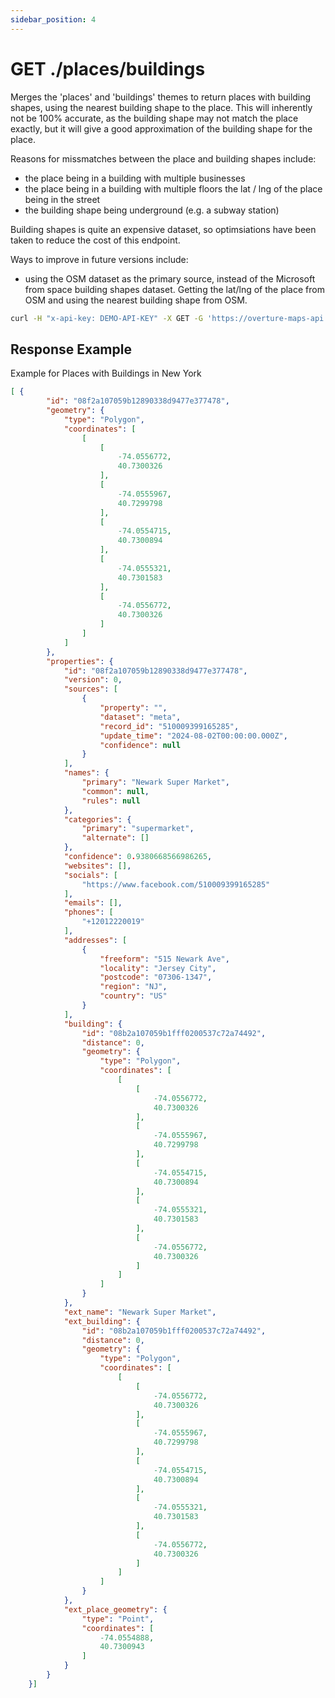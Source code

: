 ```yaml
---
sidebar_position: 4
---
```


# GET ./places/buildings

Merges the 'places' and 'buildings' themes to return places with building shapes, using the nearest building shape to the place. This will inherently not be 100% accurate, as the building shape may not match the place exactly, but it will give a good approximation of the building shape for the place.

Reasons for missmatches between the place and building shapes include:

- the place being in a building with multiple businesses
- the place being in a building with multiple floors
the lat / lng of the place being in the street
- the building shape being underground (e.g. a subway station)

Building shapes is quite an expensive dataset, so optimsiations have been taken to reduce the cost of this endpoint.

Ways to improve in future versions include:

- using the OSM dataset as the primary source, instead of the Microsoft from space building shapes dataset. Getting the lat/lng of the place from OSM and using the nearest building shape from OSM.

```bash
curl -H "x-api-key: DEMO-API-KEY" -X GET -G 'https://overture-maps-api.thatapicompany.com/places/buildings?lat=40.7128&lng=-74.006&radius=1000&categories=cafe'
```

## Response Example

Example for Places with Buildings in New York

```JSON
[ {
        "id": "08f2a107059b12890338d9477e377478",
        "geometry": {
            "type": "Polygon",
            "coordinates": [
                [
                    [
                        -74.0556772,
                        40.7300326
                    ],
                    [
                        -74.0555967,
                        40.7299798
                    ],
                    [
                        -74.0554715,
                        40.7300894
                    ],
                    [
                        -74.0555321,
                        40.7301583
                    ],
                    [
                        -74.0556772,
                        40.7300326
                    ]
                ]
            ]
        },
        "properties": {
            "id": "08f2a107059b12890338d9477e377478",
            "version": 0,
            "sources": [
                {
                    "property": "",
                    "dataset": "meta",
                    "record_id": "510009399165285",
                    "update_time": "2024-08-02T00:00:00.000Z",
                    "confidence": null
                }
            ],
            "names": {
                "primary": "Newark Super Market",
                "common": null,
                "rules": null
            },
            "categories": {
                "primary": "supermarket",
                "alternate": []
            },
            "confidence": 0.9380668566986265,
            "websites": [],
            "socials": [
                "https://www.facebook.com/510009399165285"
            ],
            "emails": [],
            "phones": [
                "+12012220019"
            ],
            "addresses": [
                {
                    "freeform": "515 Newark Ave",
                    "locality": "Jersey City",
                    "postcode": "07306-1347",
                    "region": "NJ",
                    "country": "US"
                }
            ],
            "building": {
                "id": "08b2a107059b1fff0200537c72a74492",
                "distance": 0,
                "geometry": {
                    "type": "Polygon",
                    "coordinates": [
                        [
                            [
                                -74.0556772,
                                40.7300326
                            ],
                            [
                                -74.0555967,
                                40.7299798
                            ],
                            [
                                -74.0554715,
                                40.7300894
                            ],
                            [
                                -74.0555321,
                                40.7301583
                            ],
                            [
                                -74.0556772,
                                40.7300326
                            ]
                        ]
                    ]
                }
            },
            "ext_name": "Newark Super Market",
            "ext_building": {
                "id": "08b2a107059b1fff0200537c72a74492",
                "distance": 0,
                "geometry": {
                    "type": "Polygon",
                    "coordinates": [
                        [
                            [
                                -74.0556772,
                                40.7300326
                            ],
                            [
                                -74.0555967,
                                40.7299798
                            ],
                            [
                                -74.0554715,
                                40.7300894
                            ],
                            [
                                -74.0555321,
                                40.7301583
                            ],
                            [
                                -74.0556772,
                                40.7300326
                            ]
                        ]
                    ]
                }
            },
            "ext_place_geometry": {
                "type": "Point",
                "coordinates": [
                    -74.0554888,
                    40.7300943
                ]
            }
        }
    }]
```
